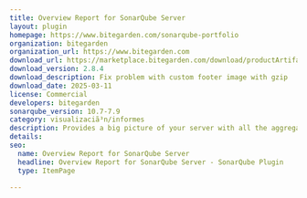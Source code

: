 ```yaml
---
title: Overview Report for SonarQube Server
layout: plugin
homepage: https://www.bitegarden.com/sonarqube-portfolio
organization: bitegarden
organization_url: https://www.bitegarden.com
download_url: https://marketplace.bitegarden.com/download/productArtifact?productName=bitegarden-sonarqube-overview-report&productVersion=2.8.4&productFileExt=jar&customerEmail=sonarplugins@gmail.com&customerName=sonarqube&customerSurnames=marketplace&customerCompany=bitegarden
download_version: 2.8.4
download_description: Fix problem with custom footer image with gzip
download_date: 2025-03-11
license: Commercial
developers: bitegarden
sonarqube_version: 10.7-7.9
category: visualizaciã³n/informes
description: Provides a big picture of your server with all the aggregated measures in a single view
details: 
seo:
  name: Overview Report for SonarQube Server
  headline: Overview Report for SonarQube Server - SonarQube Plugin
  type: ItemPage

---
```

